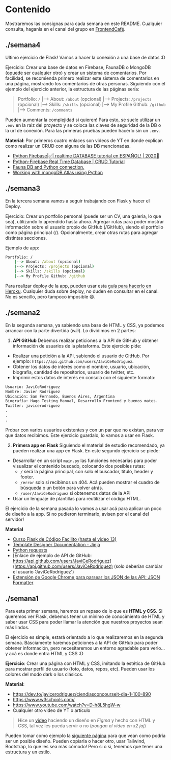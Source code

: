 # Contenido
Mostraremos las consignas para cada semana en este README. Cualquier consulta, haganla en el canal del grupo en [FrontendCafé](https://discord.gg/frontendcafe).

## ./semana4
Ultimo ejercicio de Flask! Vamos a hacer la conexión a una base de datos :D

Ejercicio: Crear una base de datos en Firebase, FaunaDB o MongoDB (opuede ser cualquier otro) y crear un sistema de comentarios. Por facilidad, se recomienda primero realizar este sistema de comentarios en una página, mostrando los comentarios de otras personas.
Siguiendo con el ejemplo del ejercicio anterior, la estructura de las páginas sería:
> Portfolio: `/`
> 	|--> About: `/about` (opcional)
> 	|--> Projects: `/projects` (opcional)
> 	|--> Skills: `/skills` (opcional)
> 	|--> My Profile Github: `/github`
> 	|--> Comments: `/comments`

Pueden aumentar la complejidad si quieren!
Para esto, se suele utilizar un `.env` en la raiz del proyecto y se coloca las claves de seguridad de la DB o la url de conexión. Para las primeras pruebas pueden hacerlo sin un `.env`.

**Material**:
Por primeros cuatro enlaces son videos de YT en donde explican como realizar un CRUD con alguna de las DB mencionadas.
- [Python Firebase|✅| realtime DATABASE tutorial en ESPAÑOL! | 2020🤯](https://www.youtube.com/watch?v=f64e18ohYlY)
- [Python-Firebase Real Time Database | CRUD Tutorial](https://www.youtube.com/watch?v=Lphl9yQsw2A)
- [Fauna DB and Python connection.](https://www.youtube.com/watch?v=mKPBJsoxOpU)
- [Working with mongoDB Atlas using Python](https://www.youtube.com/watch?v=VQnmcBnguPY)

## ./semana3
En la tercera semana vamos a seguir trabajando con Flask y hacer el Deploy.

Ejercicio: Crear un portfolio personal (puede ser un CV, una galeria, lo que sea), utilizando lo aprendido hasta ahora.
Agregar rutas para poder mostrar información sobre el usuario propio de GitHub (/GitHub), siendo el portfolio como página principal (/).
Opcionalmente, crear otras rutas para agregar distintas secciones.

Ejemplo de app:

```cmd
Portfolio: /
    |--> About: /about (opcional)
    |--> Projects: /projects (opcional)
    |--> Skills: /skills (opcional)
    |--> My Profile Github: /github
```

Para realizar deploy de la app, pueden usar esta [guía para hacerlo en Heroku](https://stackabuse.com/deploying-a-flask-application-to-heroku/). Cualquier duda sobre deploy, no duden en consultar en el canal. No es sencillo, pero tampoco imposible :smile:.


## ./semana2
En la segunda semana, ya sabiendo una base de HTML y CSS, ya podemos arrancar con la parte divertida (*wiii*). Lo dividimos en 2 partes:

1) **API GitHub**
Debemos realizar peticiones a la API de GitHub y obtener información de usuarios de la plataforma. Este ejercicio pide:
- Realizar una petición a la API, sabiendo el usuario de GitHub. Por ejemplo: `https://api.github.com/users/JaviCeRodriguez`.
- Obtener los datos de interés como el nombre, usuario, ubicación, biografía, cantidad de repositorios, usuario de twitter, etc.
- Imprimir estos datos de interés en consola con el siguiente formato:
```cmd
Usuario: JaviCeRodriguez
Nombre: Javier Rodriguez
Ubicación: San Fernando, Buenos Aires, Argentina
Biografía: Hago Testing Manual, Desarrollo Frontend y buenos mates.
Twitter: javicerodriguez
.
.
.
```
Probar con varios usuarios existentes y con un par que no existan, para ver que datos recibimos.
Este ejercicio guardalo, lo vamos a usar en Flask.

2) **Primera app en Flask**
Siguiendo el material de estudio recomendado, ya pueden realizar una app en Flask. En este segundo ejercicio se piede:
- Desarrollar en un script `main.py` las funciones necesarias para poder visualizar el contenido buscado, colocando dos posibles rutas:
    - `/` será la página principal, con solo el buscador, título, header y footer.
    - `/error` solo si recibimos un 404. Acá pueden mostrar el cuadro de búsqueda o un botón para volver atrás.
    - `/user/JaviCeRodriguez` si obtenemos datos de la API
- Usar un lenguaje de plantillas para reutilizar el código HTML.

El ejercicio de la semana pasada lo vamos a usar acá para aplicar un poco de diseño a la app. Si no pudieron terminarlo, avisen por el canal del servidor!

**Material**
- [Curso Flask de Código Facilito (hasta el video 13)](https://codigofacilito.com/cursos/flask)
- [Template Designer Documentation - Jinja](https://jinja.palletsprojects.com/en/2.10.x/templates/)
- [Python requests](https://realpython.com/python-requests/)
- [Enlace de ejemplo de API de GitHub: https://api.github.com/users/JaviCeRodriguez](https://api.github.com/users/JaviCeRodriguez) (solo deberían cambiar el usuario 'JaviCeRodriguez')
- [Extensión de Google Chrome para parsear los JSON de las API: JSON Formatter](https://chrome.google.com/webstore/detail/json-formatter/bcjindcccaagfpapjjmafapmmgkkhgoa)


## ./semana1
Para esta primer semana, haremos un repaso de lo que es **HTML y CSS**. Si queremos ver Flask, debemos tener un mínimo de conocimiento de HTML y saber usar CSS para poder llamar la atención que nuestros proyectos sean más lindos.

El ejercicio es simple, estará orientado a lo que realizaremos en la segunda semana. Básciamente haremos peticiones a la API de GitHub para poder obtener información, pero necesitaremos un entorno agradable para verlo... y acá es donde entra HTML y CSS :D

**Ejercicio**: Crear una página con HTML y CSS, imitando la estética de GitHub para mostrar perfil de usuario (foto, datos, repos, etc). Pueden usar los colores del modo dark o los clásicos.

**Material**:
- https://dev.to/javicerodriguez/ciendiasconcourseit-dia-1-100-890
- https://www.w3schools.com/
- https://www.youtube.com/watch?v=D-h8L5hgW-w
- Cualquier otro video de YT o artículo

> Hice un [video](https://www.youtube.com/watch?v=r6QmrHsW5X0) haciendo un diseño en *Figma* y hecho con HTML y CSS, tal vez les pueda servir o no (*pongan el video en x2 jaj*)

Pueden tomar como ejemplo la [siguiente página](https://javier-rodriguez.vercel.app/proyectos/GitHubAPI/index.html) para que vean como podría ser un posible diseño. Pueden copiarla o hacer otro, usar Tailwind, Bootstrap, lo que les sea más cómodo! Pero si o si, tenemos que tener una estructura y un estilo.
